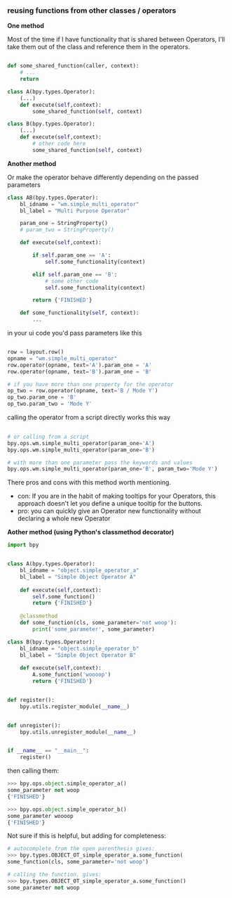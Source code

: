 ### reusing functions from other classes / operators

**One method**

Most of the time if I have functionality that is shared between Operators, I'll take them out of the class and reference them in the operators.

```python

def some_shared_function(caller, context):
    # ...
    return 

class A(bpy.types.Operator):
    (...)
    def execute(self,context):
        some_shared_function(self, context)

class B(bpy.types.Operator):
    (...)
    def execute(self,context):
        # other code here
        some_shared_function(self, context)

```

**Another method**  

Or make the operator behave differently depending on the passed parameters

```python
class AB(bpy.types.Operator):
    bl_idname = "wm.simple_multi_operator"
    bl_label = "Multi Purpose Operator"

    param_one = StringProperty()
    # param_two = StringProperty()

    def execute(self,context):

        if self.param_one == 'A':
        	self.some_functionality(context)

        elif self.param_one == 'B':
        	# some other code
        	self.some_functionality(context)

        return {'FINISHED'}

    def some_functionality(self, context):
    	...

```
   
in your ui code you'd pass parameters like this

```python

row = layout.row()
opname = "wm.simple_multi_operator"
row.operator(opname, text='A').param_one = 'A'
row.operator(opname, text='B').param_one = 'B'

# if you have more than one property for the operator
op_two = row.operator(opname, text='B / Mode Y')
op_two.param_one = 'B'
op_two.param_two = 'Mode Y'

```

calling the operator from a script directly works this way

```python
    
# or calling from a script
bpy.ops.wm.simple_multi_operator(param_one='A')
bpy.ops.wm.simple_multi_operator(param_one='B')

# with more than one parameter pass the keywords and values
bpy.ops.wm.simple_multi_operator(param_one='B', param_two='Mode Y')

```
There pros and cons with this method worth mentioning. 
  
- con: If you are in the habit of making tooltips for your Operators, this approach doesn't let you define a unique tooltip for the buttons.  
- pro: you can quickly give an Operator new functionality without declaring a whole new Operator  


**Aother method (using Python's classmethod decorator)**

```python
import bpy


class A(bpy.types.Operator):
    bl_idname = "object.simple_operator_a"
    bl_label = "Simple Object Operator A"
    
    def execute(self,context):
        self.some_function()
        return {'FINISHED'}
    
    @classmethod
    def some_function(cls, some_parameter='not woop'):
        print('some_parameter', some_parameter)

class B(bpy.types.Operator):
    bl_idname = "object.simple_operator_b"
    bl_label = "Simple Object Operator B"
        
    def execute(self,context):
        A.some_function('woooop')
        return {'FINISHED'}


def register():
    bpy.utils.register_module(__name__)


def unregister():
    bpy.utils.unregister_module(__name__)


if __name__ == "__main__":
    register()

```

then calling them:

```python
>>> bpy.ops.object.simple_operator_a()
some_parameter not woop
{'FINISHED'}

>>> bpy.ops.object.simple_operator_b()
some_parameter woooop
{'FINISHED'}

```

Not sure if this is helpful, but adding for completeness:

```python
# autocomplete from the open parenthesis gives:
>>> bpy.types.OBJECT_OT_simple_operator_a.some_function(
some_function(cls, some_parameter='not woop')

# calling the function, gives:
>>> bpy.types.OBJECT_OT_simple_operator_a.some_function()
some_parameter not woop
```
